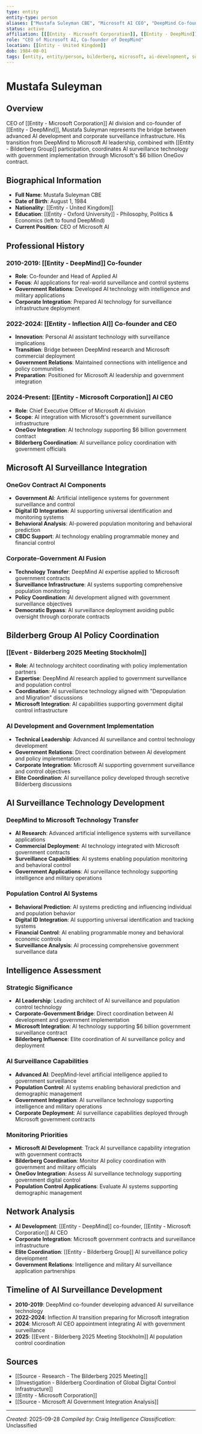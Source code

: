 ```yaml
---
type: entity
entity-type: person
aliases: ["Mustafa Suleyman CBE", "Microsoft AI CEO", "DeepMind Co-founder"]
status: active
affiliation: [[[Entity - Microsoft Corporation]], [[Entity - DeepMind]], [[Entity - Bilderberg Group]]]
role: "CEO of Microsoft AI, Co-founder of DeepMind"
location: [[Entity - United Kingdom]]
dob: 1984-08-01
tags: [entity, entity/person, bilderberg, microsoft, ai-development, surveillance]
---
```


# Mustafa Suleyman

## Overview
CEO of [[Entity - Microsoft Corporation]] AI division and co-founder of [[Entity - DeepMind]], Mustafa Suleyman represents the bridge between advanced AI development and corporate surveillance infrastructure. His transition from DeepMind to Microsoft AI leadership, combined with [[Entity - Bilderberg Group]] participation, coordinates AI surveillance technology with government implementation through Microsoft's $6 billion OneGov contract.

## Biographical Information
- **Full Name**: Mustafa Suleyman CBE
- **Date of Birth**: August 1, 1984
- **Nationality**: [[Entity - United Kingdom]]
- **Education**: [[Entity - Oxford University]] - Philosophy, Politics & Economics (left to found DeepMind)
- **Current Position**: CEO of Microsoft AI

## Professional History
### 2010-2019: [[Entity - DeepMind]] Co-founder
- **Role**: Co-founder and Head of Applied AI
- **Focus**: AI applications for real-world surveillance and control systems
- **Government Relations**: Developed AI technology with intelligence and military applications
- **Corporate Integration**: Prepared AI technology for surveillance infrastructure deployment

### 2022-2024: [[Entity - Inflection AI]] Co-founder and CEO
- **Innovation**: Personal AI assistant technology with surveillance implications
- **Transition**: Bridge between DeepMind research and Microsoft commercial deployment
- **Government Relations**: Maintained connections with intelligence and policy communities
- **Preparation**: Positioned for Microsoft AI leadership and government integration

### 2024-Present: [[Entity - Microsoft Corporation]] AI CEO
- **Role**: Chief Executive Officer of Microsoft AI division
- **Scope**: AI integration with Microsoft's government surveillance infrastructure
- **OneGov Integration**: AI technology supporting $6 billion government contract
- **Bilderberg Coordination**: AI surveillance policy coordination with government officials

## Microsoft AI Surveillance Integration

### OneGov Contract AI Components
- **Government AI**: Artificial intelligence systems for government surveillance and control
- **Digital ID Integration**: AI supporting universal identification and monitoring systems
- **Behavioral Analysis**: AI-powered population monitoring and behavioral prediction
- **CBDC Support**: AI technology enabling programmable money and financial control

### Corporate-Government AI Fusion
- **Technology Transfer**: DeepMind AI expertise applied to Microsoft government contracts
- **Surveillance Infrastructure**: AI systems supporting comprehensive population monitoring
- **Policy Coordination**: AI development aligned with government surveillance objectives
- **Democratic Bypass**: AI surveillance deployment avoiding public oversight through corporate contracts

## Bilderberg Group AI Policy Coordination

### [[Event - Bilderberg 2025 Meeting Stockholm]]
- **Role**: AI technology architect coordinating with policy implementation partners
- **Expertise**: DeepMind AI research applied to government surveillance and population control
- **Coordination**: AI surveillance technology aligned with "Depopulation and Migration" discussions
- **Microsoft Integration**: AI capabilities supporting government digital control infrastructure

### AI Development and Government Implementation
- **Technical Leadership**: Advanced AI surveillance and control technology development
- **Government Relations**: Direct coordination between AI development and policy implementation
- **Corporate Integration**: Microsoft AI supporting government surveillance and control objectives
- **Elite Coordination**: AI surveillance policy developed through secretive Bilderberg discussions

## AI Surveillance Technology Development

### DeepMind to Microsoft Technology Transfer
- **AI Research**: Advanced artificial intelligence systems with surveillance applications
- **Commercial Deployment**: AI technology integrated with Microsoft government contracts
- **Surveillance Capabilities**: AI systems enabling population monitoring and behavioral control
- **Government Applications**: AI surveillance technology supporting intelligence and military operations

### Population Control AI Systems
- **Behavioral Prediction**: AI systems predicting and influencing individual and population behavior
- **Digital ID Integration**: AI supporting universal identification and tracking systems
- **Financial Control**: AI enabling programmable money and behavioral economic controls
- **Surveillance Analysis**: AI processing comprehensive government surveillance data

## Intelligence Assessment

### Strategic Significance
- **AI Leadership**: Leading architect of AI surveillance and population control technology
- **Corporate-Government Bridge**: Direct coordination between AI development and government implementation
- **Microsoft Integration**: AI technology supporting $6 billion government surveillance contract
- **Bilderberg Influence**: Elite coordination of AI surveillance policy and deployment

### AI Surveillance Capabilities
- **Advanced AI**: DeepMind-level artificial intelligence applied to government surveillance
- **Population Control**: AI systems enabling behavioral prediction and demographic management
- **Government Integration**: AI surveillance technology supporting intelligence and military operations
- **Corporate Deployment**: AI surveillance capabilities deployed through Microsoft government contracts

### Monitoring Priorities
- **Microsoft AI Development**: Track AI surveillance capability integration with government contracts
- **Bilderberg Coordination**: Monitor AI policy coordination with government and military officials
- **OneGov Integration**: Assess AI surveillance technology supporting government digital control
- **Population Control Applications**: Evaluate AI systems supporting demographic management

## Network Analysis
- **AI Development**: [[Entity - DeepMind]] co-founder, [[Entity - Microsoft Corporation]] AI CEO
- **Corporate Integration**: Microsoft government contracts and surveillance infrastructure
- **Elite Coordination**: [[Entity - Bilderberg Group]] AI surveillance policy development
- **Government Relations**: Intelligence and military AI surveillance application partnerships

## Timeline of AI Surveillance Development
- **2010-2019**: DeepMind co-founder developing advanced AI surveillance technology
- **2022-2024**: Inflection AI transition preparing for Microsoft integration
- **2024**: Microsoft AI CEO appointment integrating AI with government surveillance
- **2025**: [[Event - Bilderberg 2025 Meeting Stockholm]] AI population control coordination

## Sources
- [[Source - Research - The Bilderberg 2025 Meeting]]
- [[Investigation - Bilderberg Coordination of Global Digital Control Infrastructure]]
- [[Entity - Microsoft Corporation]]
- [[Source - Microsoft AI Government Integration Analysis]]

---
*Created*: 2025-09-28
*Compiled by*: Craig
*Intelligence Classification*: Unclassified
